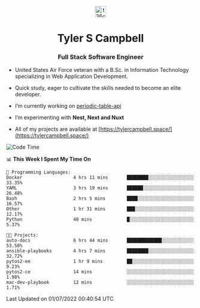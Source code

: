 <p align="center">
<a href="https://www.linkedin.com/in/t36campbell" target="blank"><img align="center" src="https://ik.imagekit.io/t36campbell/Portfolio/linkedin.png.original_m8bbGgPh6.png" alt="t36campbell" height="30" width="30" /></a>
</p>
<h1 align="center">Tyler S Campbell</h1>
<h3 align="center">Full Stack Software Engineer</h3>

* United States Air Force veteran with a B.Sc. in Information Technology specializing in Web Application Development. 

* Quick study, eager to cultivate the skills needed to become an elite developer.

* I’m currently working on [periodic-table-api](https://github.com/t36campbell/periodic-table-api)

* I’m experimenting with **Nest, Next and Nuxt**

* All of my projects are available at [https://tylercampbell.space/](https://tylercampbell.space/)

<!--START_SECTION:waka-->
![Code Time](http://img.shields.io/badge/Code%20Time-1%2C683%20hrs%2020%20mins-blue)

📊 **This Week I Spent My Time On** 

```text
💬 Programming Languages: 
Docker                   4 hrs 11 mins       ████████░░░░░░░░░░░░░░░░░   33.35% 
YAML                     3 hrs 19 mins       ██████░░░░░░░░░░░░░░░░░░░   26.48% 
Bash                     2 hrs 5 mins        ████░░░░░░░░░░░░░░░░░░░░░   16.57% 
Other                    1 hr 31 mins        ███░░░░░░░░░░░░░░░░░░░░░░   12.17% 
Python                   40 mins             █░░░░░░░░░░░░░░░░░░░░░░░░   5.37%

🐱‍💻 Projects: 
auto-docs                6 hrs 44 mins       █████████████░░░░░░░░░░░░   53.58% 
ansible-playbooks        4 hrs 7 mins        ████████░░░░░░░░░░░░░░░░░   32.72% 
pytos2-ee                1 hr 9 mins         ██░░░░░░░░░░░░░░░░░░░░░░░   9.23% 
pytos2-ce                14 mins             ░░░░░░░░░░░░░░░░░░░░░░░░░   1.98% 
mac-dev-playbook         12 mins             ░░░░░░░░░░░░░░░░░░░░░░░░░   1.71%

```


 Last Updated on 01/07/2022 00:40:54 UTC
<!--END_SECTION:waka-->
